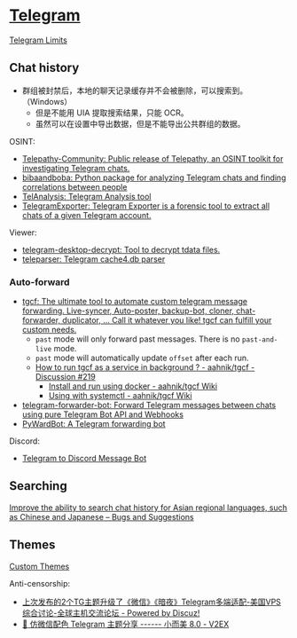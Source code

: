 # [Telegram](https://telegram.org/)
[Telegram Limits](https://limits.tginfo.me/)  

## Chat history
- 群组被封禁后，本地的聊天记录缓存并不会被删除，可以搜索到。（Windows）
  - 但是不能用 UIA 提取搜索结果，只能 OCR。
  - 虽然可以在设置中导出数据，但是不能导出公共群组的数据。

OSINT:
- [Telepathy-Community: Public release of Telepathy, an OSINT toolkit for investigating Telegram chats.](https://github.com/proseltd/Telepathy-Community)
- [bibaandboba: Python package for analyzing Telegram chats and finding correlations between people](https://github.com/andylvua/bibaandboba)
- [TelAnalysis: Telegram Analysis tool](https://github.com/krakodjaba/TelAnalysis)
- [TelegramExporter: Telegram Exporter is a forensic tool to extract all chats of a given Telegram account.](https://github.com/KeL3vRa/TelegramExporter)

Viewer:
- [telegram-desktop-decrypt: Tool to decrypt tdata files.](https://github.com/atilaromero/telegram-desktop-decrypt)
- [teleparser: Telegram cache4.db parser](https://github.com/RealityNet/teleparser)

### Auto-forward
- [tgcf: The ultimate tool to automate custom telegram message forwarding. Live-syncer, Auto-poster, backup-bot, cloner, chat-forwarder, duplicator, ... Call it whatever you like! tgcf can fulfill your custom needs.](https://github.com/aahnik/tgcf)
  - `past` mode will only forward past messages. There is no `past-and-live` mode.
  - `past` mode will automatically update `offset` after each run.
  - [How to run tgcf as a service in background ? - aahnik/tgcf - Discussion #219](https://github.com/aahnik/tgcf/discussions/219)
    - [Install and run using docker - aahnik/tgcf Wiki](https://github.com/aahnik/tgcf/wiki/Install-and-run-using-docker)
    - [Using with systemctl - aahnik/tgcf Wiki](https://github.com/aahnik/tgcf/wiki/Using-with-systemctl)
- [telegram-forwarder-bot: Forward Telegram messages between chats using pure Telegram Bot API and Webhooks](https://github.com/viperadnan-git/telegram-forwarder-bot)
- [PyWardBot: A Telegram forwarding bot](https://github.com/Nunnito/PyWardBot)

Discord:
- [Telegram to Discord Message Bot](https://github.com/kkapuria3/Telegram-To-Discord-Forward-Bot)

## Searching
[Improve the ability to search chat history for Asian regional languages, such as Chinese and Japanese – Bugs and Suggestions](https://bugs.telegram.org/c/724)

## Themes
[Custom Themes](https://telegram.org/blog/android-themes)

Anti-censorship:
- [上次发布的2个TG主题升级了《微信》《暗夜》Telegram多端适配-美国VPS综合讨论-全球主机交流论坛 - Powered by Discuz!](https://hostloc.com/thread-1073772-1-1.html)
- [🎨 仿微信配色 Telegram 主题分享 ------ 小而美 8.0 - V2EX](https://www.v2ex.com/t/874435)